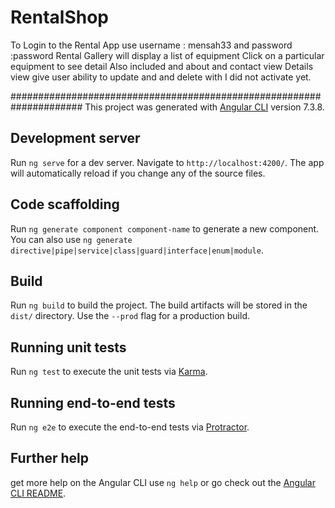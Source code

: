 # RentalShop
To Login to the Rental App use username : mensah33 and password :password
Rental Gallery will display a list of equipment
Click on a particular equipment to see detail
Also included and about and contact view
Details view give user ability to update and and delete  with I did not activate yet.


#####################################################################
This project was generated with [Angular CLI](https://github.com/angular/angular-cli) version 7.3.8.
## Development server
Run `ng serve` for a dev server. Navigate to `http://localhost:4200/`. The app will automatically reload if you change any of the source files.
## Code scaffolding
Run `ng generate component component-name` to generate a new component. You can also use `ng generate directive|pipe|service|class|guard|interface|enum|module`.
## Build
Run `ng build` to build the project. The build artifacts will be stored in the `dist/` directory. Use the `--prod` flag for a production build.

## Running unit tests

Run `ng test` to execute the unit tests via [Karma](https://karma-runner.github.io).
## Running end-to-end tests
Run `ng e2e` to execute the end-to-end tests via [Protractor](http://www.protractortest.org/).
## Further help
 get more help on the Angular CLI use `ng help` or go check out the [Angular CLI README](https://github.com/angular/angular-cli/blob/master/README.md).
